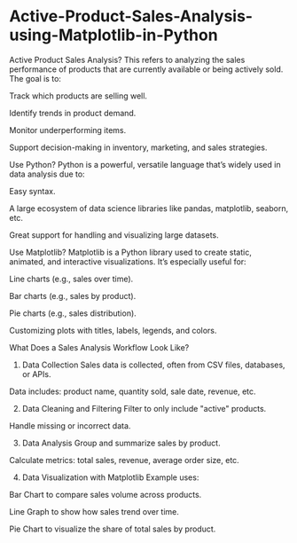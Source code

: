 # Active-Product-Sales-Analysis-using-Matplotlib-in-Python
Active Product Sales Analysis?
This refers to analyzing the sales performance of products that are currently available or being actively sold. The goal is to:

Track which products are selling well.

Identify trends in product demand.

Monitor underperforming items.

Support decision-making in inventory, marketing, and sales strategies.
 

Use Python?
Python is a powerful, versatile language that’s widely used in data analysis due to:

Easy syntax.

A large ecosystem of data science libraries like pandas, matplotlib, seaborn, etc.

Great support for handling and visualizing large datasets.

Use Matplotlib?
Matplotlib is a Python library used to create static, animated, and interactive visualizations. It’s especially useful for:

Line charts (e.g., sales over time).

Bar charts (e.g., sales by product).

Pie charts (e.g., sales distribution).

Customizing plots with titles, labels, legends, and colors.

What Does a Sales Analysis Workflow Look Like?
1. Data Collection
Sales data is collected, often from CSV files, databases, or APIs.

Data includes: product name, quantity sold, sale date, revenue, etc.

2. Data Cleaning and Filtering
Filter to only include "active" products.

Handle missing or incorrect data.

3. Data Analysis
Group and summarize sales by product.

Calculate metrics: total sales, revenue, average order size, etc.

4. Data Visualization with Matplotlib
Example uses:

Bar Chart to compare sales volume across products.

Line Graph to show how sales trend over time.

Pie Chart to visualize the share of total sales by product.

